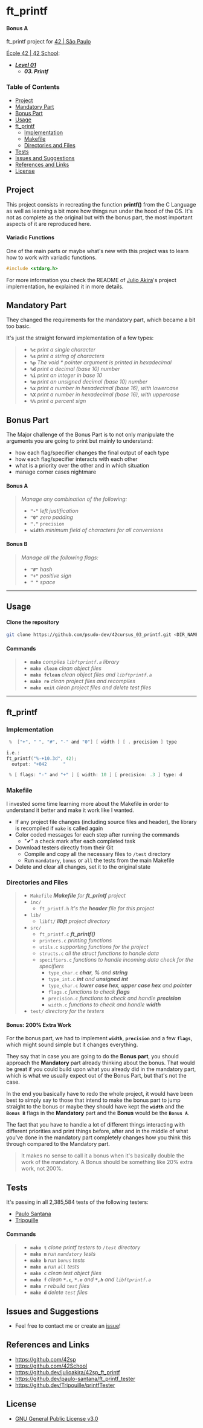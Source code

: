 # ft_printf  <!-- omit in toc -->

#### Bonus A  <!-- omit in toc -->

ft_printf project for [42 | São Paulo](https://github.com/42sp)

[École 42 | 42 School](https://github.com/42School):

- ***[Level 01](https://github.com/psudo-dev/42cursus_index)***
  - ***03. Printf***

### Table of Contents  <!-- omit in toc -->

- [Project](#project)
- [Mandatory Part](#mandatory-part)
- [Bonus Part](#bonus-part)
- [Usage](#usage)
- [ft_printf](#ft_printf)
  - [Implementation](#implementation)
  - [Makefile](#makefile)
  - [Directories and Files](#directories-and-files)
- [Tests](#tests)
- [Issues and Suggestions](#issues-and-suggestions)
- [References and Links](#references-and-links)
- [License](#license)

## Project

This project consists in recreating the function **printf()** from the C Language as well as learning a bit more how things run under the hood of the OS. It's not as complete as the original but with the bonus part, the most important aspects of it are reproduced here.

#### Variadic Functions <!-- omit in toc -->

One of the main parts or maybe what's new with this project was to learn how to work with variadic functions.

```c
#include <stdarg.h>
```

For more information you check the README of [Julio Akira](https://github.dev/julioakira/42sp_ft_printf)'s project implementation, he explained it in more details.

## Mandatory Part

They changed the requirements for the mandatory part, which became a bit too basic.

It's just the straight forward implementation of a few types:

> - **`%c`** _print a single character_
> - **`%s`** _print a string of characters_
> - **`%p`** _The void * pointer argument is printed in hexadecimal_
> - **`%d`** _print a decimal (base 10) number_
> - **`%i`** _print an integer in base 10_
> - **`%u`** _print an unsigned decimal (base 10) number_
> - **`%x`** _print a number in hexadecimal (base 16), with lowercase_
> - **`%X`** _print a number in hexadecimal (base 16), with uppercase_
> - **`%%`** _print a percent sign_

## Bonus Part

The Major challenge of the Bonus Part is to not only manipulate the arguments you are going to print but mainly to understand:

- how each flag/specifier changes the final output of each type
- how each flag/specifier interacts with each other
- what is a priority over the other and in which situation
- manage corner cases nightmare

#### Bonus A  <!-- omit in toc -->

> _Manage any combination of the following:_
>
>   - **`"-"`** _left justification_
>   - **`"0"`** _zero padding_
>   - **`"."`** `precision`
>   - **`width`** _minimum field of characters for all conversions_
>
#### Bonus B  <!-- omit in toc -->

> _Manage all the following flags:_
>
>   - **`"#"`** _hash_
>   - **`"+"`** _positive sign_
>   - **`" "`** _space_

---

## Usage

#### Clone the repository <!-- omit in toc -->

```sh
git clone https://github.com/psudo-dev/42cursus_03_printf.git <DIR_NAME>
```

#### Commands <!-- omit in toc -->
>
> - **`make`** *compiles `libftprintf.a` library*
> - **`make clean`** *clean object files*
> - **`make fclean`** *clean object files and `libftprintf.a`*
> - **`make re`** *clean project files and recompiles*
> - **`make exit`** *clean project files and delete test files*

---

## ft_printf

### Implementation

```c
 %  ["+", " ", "#", "-" and "0"] [ width ] [ . precision ] type

i.e.:
ft_printf("%-+10.3d", 42);
  output: "+042      "

 % [ flags: "-" and "+" ] [ width: 10 ] [ precision: .3 ] type: d
```

### Makefile

I invested some time learning more about the Makefile in order to understand it better and make it work like I wanted.

- If any project file changes (including source files and header), the library is recompiled if `make` is called again
- Color coded messages for each step after running the commands
  - "✔" a check mark after each completed task
- Download testers directly from their Git
  - Compile and copy all the necessary files to `/test` directory
  - Run `mandatory`, `bonus` or `all` the tests from the main Makefile
- Delete and clear all changes, set it to the original state

### Directories and Files

> - `Makefile` _**Makefile** for **ft_printf** project_
> - `inc/`
>   - `ft_printf.h` _it's the **header** file for this project_
> - `lib/`
>   - `libft/` _**libft** project directory_
> - `src/`
>   - `ft_printf.c` _**ft_printf()**_
>   - `printers.c` _printing functions_
>   - `utils.c` _supporting functions for the project_
>   - `structs.c` _all the struct functions to handle data_
>   - `specifiers.c` _functions to handle incoming data check for the specifiers_
>     - `type_char.c` _**char**, **%** and **string**_
>     - `type_int.c` _**int** and **unsigned int**_
>     - `type_char.c` _**lower case hex**, **upper case hex** and **pointer**_
>     - `flags.c` _functions to check **flags**_
>     - `precision.c` _functions to check and handle **precision**_
>     - `width.c` _functions to check and handle **width**_
> - `test/` _directory for the testers_

#### Bonus: 200% Extra Work <!-- omit in toc -->

For the bonus part, we had to implement **`width`**, **`precision`** and a few **`flags`**, which might sound simple but it changes everything.

They say that in case you are going to do the **Bonus part**, you should approach the **Mandatory** part already thinking about the bonus. That would be great if you could build upon what you already did in the mandatory part, which is what we usually expect out of the Bonus Part, but that's not the case.

In the end you basically have to redo the whole project, it would have been best to simply say to those that intend to make the bonus part to jump straight to the bonus or maybe they should have kept the **`width`** and the **`Bonus B`** flags in the **Mandatory** part and the **Bonus** would be the **`Bonus A`**.

The fact that you have to handle a lot of different things interacting with different priorities and print things before, after and in the middle of what you've done in the mandatory part completely changes how you think this through compared to the Mandatory part.

> It makes no sense to call it a bonus when it's basically double the work of the mandatory. A Bonus should be something like 20% extra work, not 200%.

## Tests

It's passing in all 2,385,584 tests of the following testers:

- [Paulo Santana](https://github.dev/paulo-santana/ft_printf_tester)
- [Tripouille](https://github.dev/Tripouille/printfTester)

#### Commands <!-- omit in toc -->
>
> - **`make t`** *clone printf testers to `/test` directory*
> - **`make m`** *run `mandatory` tests*
> - **`make b`** *run `bonus` tests*
> - **`make a`** *run `all` tests*
> - **`make c`** *clean test object files*
> - **`make f`** *clean **`*.c`**, **`*.o`** and **`*,h`** and `libftprintf.a`*
> - **`make r`** *rebuild `test` files*
> - **`make d`** *delete `test` files*

## Issues and Suggestions

-   Feel free to contact me or create an [issue](https://github.com/psudo-dev/42cursus_03_printf/issues/new/choose)!

## References and Links

- <https://github.com/42sp>
- <https://github.com/42School>
- <https://github.dev/julioakira/42sp_ft_printf>
- <https://github.dev/paulo-santana/ft_printf_tester>
- <https://github.dev/Tripouille/printfTester>

## License

-   [GNU General Public License v3.0](https://github.com/psudo-dev/42cursus_03_printf/blob/main/LICENSE.md)

